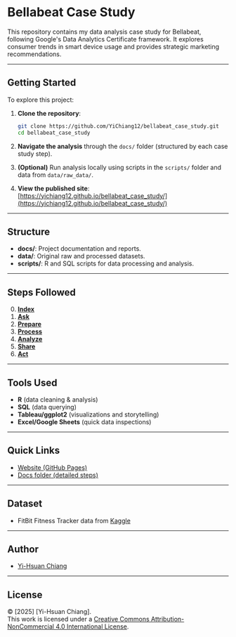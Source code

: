 # Bellabeat Case Study
This repository contains my data analysis case study for Bellabeat, following Google's Data Analytics Certificate framework. It explores consumer trends in smart device usage and provides strategic marketing recommendations.

---

## Getting Started

To explore this project:

1. **Clone the repository**:
   ```bash
   git clone https://github.com/YiChiang12/bellabeat_case_study.git
   cd bellabeat_case_study
   ```
2. **Navigate the analysis** through the `docs/` folder (structured by each case study step).

3. **(Optional)** Run analysis locally using scripts in the `scripts/` folder and data from `data/raw_data/`.

4. **View the published site**:  
   [https://yichiang12.github.io/bellabeat_case_study/](https://yichiang12.github.io/bellabeat_case_study/)

---

## Structure
- **docs/**: Project documentation and reports.
- **data/**: Original raw and processed datasets.
- **scripts/**: R and SQL scripts for data processing and analysis.

---

## Steps Followed
0. **[Index](/docs/index/index.md)**
1. **[Ask](/docs/step1_ask/step1_ask.md)**
2. **[Prepare](/docs/step2_prepare/step2_prepare.md)**
3. **[Process](/docs/step3_process/step3_process.md)**
4. **[Analyze](/docs/step4_analyze/step4_analyze.md)**
5. **[Share](/docs/step5_share/step5_share.md)**
6. **[Act](/docs/step6_act/step6_act.md)**

---

## Tools Used
- **R** (data cleaning & analysis)
- **SQL** (data querying)
- **Tableau/ggplot2** (visualizations and storytelling)
- **Excel/Google Sheets** (quick data inspections)

---

## Quick Links
- [Website (GitHub Pages)](https://yichiang12.github.io/bellabeat_case_study/)
- [Docs folder (detailed steps)](docs/index/index.md)

<!-- - [Setup instructions](docs/index.md#getting-started) -->

---

## Dataset
- FitBit Fitness Tracker data from 
  [Kaggle](https://www.kaggle.com/datasets/arashnic/fitbit)

---

## Author
- [Yi-Hsuan Chiang](https://github.com/YiChiang12)

---

## License
© [2025] [Yi-Hsuan Chiang].  
This work is licensed under a [Creative Commons Attribution-NonCommercial 4.0 International License](https://creativecommons.org/licenses/by-nc/4.0/).
